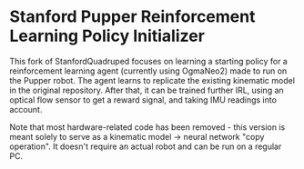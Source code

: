 # Stanford Pupper Reinforcement Learning Policy Initializer

This fork of StanfordQuadruped focuses on learning a starting policy for a reinforcement learning agent (currently using OgmaNeo2) made to run on the Pupper robot.
The agent learns to replicate the existing kinematic model in the original repository. After that, it can be trained further IRL, using an optical flow sensor to get a reward signal, and taking IMU readings into account.

Note that most hardware-related code has been removed - this version is meant solely to serve as a kinematic model -> neural network "copy operation". It doesn't require an actual robot and can be run on a regular PC.